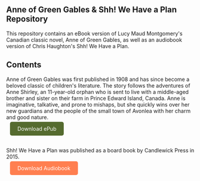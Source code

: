 ## Anne of Green Gables & Shh! We Have a Plan Repository

This repository contains an eBook version of Lucy Maud Montgomery's Canadian classic novel, Anne of Green Gables, as well as an audiobook version of Chris Haughton's Shh! We Have a Plan.

## Contents

Anne of Green Gables was first published in 1908 and has since become a beloved classic of children's literature. The story follows the adventures of Anne Shirley, an 11-year-old orphan who is sent to live with a middle-aged brother and sister on their farm in Prince Edward Island, Canada. Anne is imaginative, talkative, and prone to mishaps, but she quickly wins over her new guardians and the people of the small town of Avonlea with her charm and good nature.

<div class="download_epub"  style="margin: 10px; margin-buttom: 0px;">
    <a href="Anne of Green Gables.epub" style="background-color: #556B2F; color: white; padding: 10px 20px; text-decoration: none; border-radius: 5px;">Download ePub</a></div><br/>


Shh! We Have a Plan was published as a board book by Candlewick Press in 2015.

<div class="download_epub"  style="margin: 10px; margin-buttom: 0px;">
    <a href="Shhh!_We-Have-a-Plan.mp3" style="background-color: #ff7f50; color: white; padding: 10px 20px; text-decoration: none; border-radius: 5px;">Download Audiobook</a></div>

